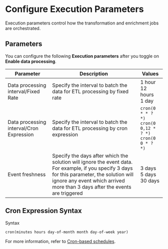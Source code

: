# Configure Execution Parameters
Execution parameters control how the transformation and enrichment jobs are orchestrated.

## Parameters
You can configure the following **Execution parameters** after you toggle on **Enable data processing**.

| Parameter| Description | Values |
| --- | --- | --- |
| Data processing interval/Fixed Rate | Specify the interval to batch the data for ETL processing by fixed rate | 1 hour </br>12 hours</br>1 day |
| Data processing interval/Cron Expression | Specify the interval to batch the data for ETL processing by cron expression| `cron(0 * * ? *)` </br>`cron(0 0,12 * ? *)`</br>`cron(0 0 * ? *)` |
| Event freshness | Specify the days after which the solution will ignore the event data. For example, if you specify 3 days for this parameter, the solution will ignore any event which arrived more than 3 days after the events are triggered | 3 days </br>5 days </br>30 days |

## Cron Expression Syntax

 Syntax
 
  `cron(minutes hours day-of-month month day-of-week year)`
 
 For more information, refer to [Cron-based schedules](https://docs.aws.amazon.com/scheduler/latest/UserGuide/schedule-types.html?icmpid=docs_console_unmapped#cron-based).
